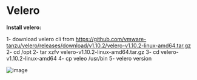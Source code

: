 # Velero
**Install velero:**

1- download velero cli from https://github.com/vmware-tanzu/velero/releases/download/v1.10.2/velero-v1.10.2-linux-amd64.tar.gz
2- cd /opt
2- tar xzfv velero-v1.10.2-linux-amd64.tar.gz
3- cd velero-v1.10.2-linux-amd64
4- cp veleo /usr/bin
5- velero version

![image](https://user-images.githubusercontent.com/16554389/225233147-e34c2974-f884-45fd-b023-38a48e70cc82.png)

